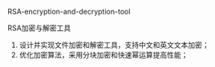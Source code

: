 RSA-encryption-and-decryption-tool

RSA加密与解密工具
1. 设计并实现文件加密和解密工具，支持中文和英文文本加密；
2. 优化加密算法，采用分块加密和快速幂运算提高性能；
